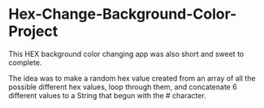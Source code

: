 # Hex-Change-Background-Color-Project
This HEX background color changing app was also short and sweet to complete.

The idea was to make a random hex value created from an array of all the possible different hex values, 
loop through them, and concatenate 6 different values to a String that begun with the # character.
